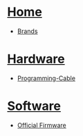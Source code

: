 # [Home](https://github.com/ludwich66/Quansheng_UV-K5_Firmware/wiki)
* [Brands](https://github.com/ludwich66/Quansheng_UV-K5_Firmware/wiki/Brands)
# [Hardware](https://github.com/ludwich66/Quansheng_UV-K5_Firmware/wiki/Hardware)
* [Programming-Cable](https://github.com/ludwich66/Quansheng_UV-K5_Firmware/wiki/Programming-Cable)
# [Software](https://github.com/ludwich66/Quansheng_UV-K5_Firmware/wiki/Software)
*  [Official Firmware](https://github.com/ludwich66/Quansheng_UV-K5_Firmware/wiki/Firmware-official)
